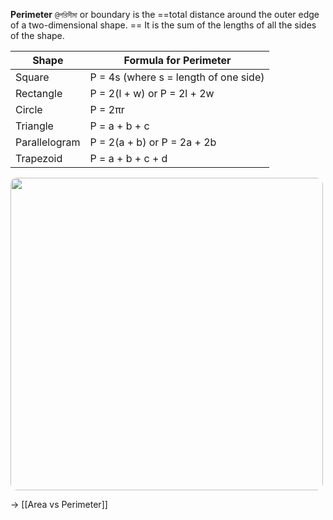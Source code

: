 **Perimeter** `@পরিসীমা` or boundary is the ==total distance around the outer edge of a two-dimensional shape. ==
It is the sum of the lengths of all the sides of the shape.

| **Shape**     | **Formula for Perimeter**             |
| ------------- | ------------------------------------- |
| Square        | P = 4s (where s = length of one side) |
| Rectangle     | P = 2(l + w) or P = 2l + 2w           |
| Circle        | P = 2πr                               |
| Triangle      | P = a + b + c                         |
| Parallelogram | P = 2(a + b) or P = 2a + 2b           |
| Trapezoid     | P = a + b + c + d                     |

<img src="perimeter-image-1.png" width=500 style="border-radius: 10px" />

→ [[Area vs Perimeter]]